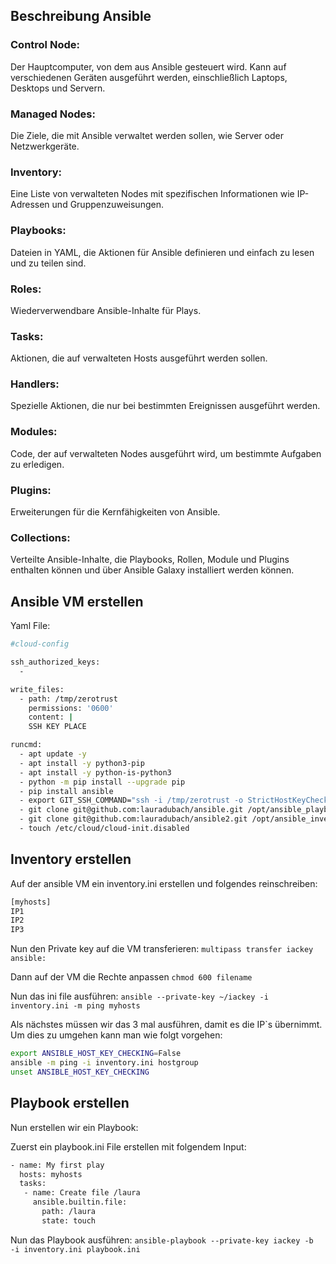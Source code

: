 ## Beschreibung Ansible

### Control Node:
Der Hauptcomputer, von dem aus Ansible gesteuert wird. Kann auf verschiedenen Geräten ausgeführt werden, einschließlich Laptops, Desktops und Servern.

### Managed Nodes:
Die Ziele, die mit Ansible verwaltet werden sollen, wie Server oder Netzwerkgeräte.

### Inventory:
Eine Liste von verwalteten Nodes mit spezifischen Informationen wie IP-Adressen und Gruppenzuweisungen.

### Playbooks:
Dateien in YAML, die Aktionen für Ansible definieren und einfach zu lesen und zu teilen sind.

### Roles:
Wiederverwendbare Ansible-Inhalte für Plays.

### Tasks:
Aktionen, die auf verwalteten Hosts ausgeführt werden sollen.

### Handlers:
Spezielle Aktionen, die nur bei bestimmten Ereignissen ausgeführt werden.

### Modules:
Code, der auf verwalteten Nodes ausgeführt wird, um bestimmte Aufgaben zu erledigen.

### Plugins:
Erweiterungen für die Kernfähigkeiten von Ansible.

### Collections:
Verteilte Ansible-Inhalte, die Playbooks, Rollen, Module und Plugins enthalten können und über Ansible Galaxy installiert werden können.


## Ansible VM erstellen

Yaml File:
```bash
#cloud-config

ssh_authorized_keys:
  - 

write_files:
  - path: /tmp/zerotrust
    permissions: '0600'
    content: |
    SSH KEY PLACE

runcmd:
  - apt update -y
  - apt install -y python3-pip
  - apt install -y python-is-python3
  - python -m pip install --upgrade pip
  - pip install ansible
  - export GIT_SSH_COMMAND="ssh -i /tmp/zerotrust -o StrictHostKeyChecking=no"
  - git clone git@github.com:lauradubach/ansible.git /opt/ansible_playbooks
  - git clone git@github.com:lauradubach/ansible2.git /opt/ansible_inventory
  - touch /etc/cloud/cloud-init.disabled
```

## Inventory erstellen

Auf der ansible VM ein inventory.ini erstellen und folgendes reinschreiben:
```bash
[myhosts]
IP1
IP2
IP3
```
Nun den Private key auf die VM transferieren:
`multipass transfer iackey ansible:`

Dann auf der VM die Rechte anpassen
`chmod 600 filename`

Nun das ini file ausführen:
`ansible --private-key ~/iackey -i inventory.ini -m ping myhosts`

Als nächstes müssen wir das 3 mal ausführen, damit es die IP`s übernimmt.
Um dies zu umgehen kann man wie folgt vorgehen:

```bash
export ANSIBLE_HOST_KEY_CHECKING=False
ansible -m ping -i inventory.ini hostgroup
unset ANSIBLE_HOST_KEY_CHECKING
```

## Playbook erstellen

Nun erstellen wir ein Playbook:

Zuerst ein playbook.ini File erstellen mit folgendem Input:
```bash
- name: My first play
  hosts: myhosts
  tasks:
   - name: Create file /laura
     ansible.builtin.file:
       path: /laura
       state: touch
```

Nun das Playbook ausführen:
`ansible-playbook --private-key iackey -b  -i inventory.ini playbook.ini`